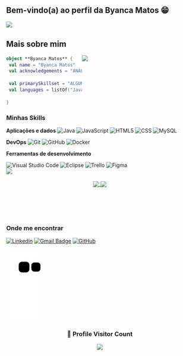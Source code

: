 ## Bem-vindo(a) ao perfil da Byanca Matos  😁
![](https://komarev.com/ghpvc/?username=iuricode&color=006bed)
 ## Mais sobre mim

<img align="right" width="300" src="https://i2.wp.com/allhtaccess.info/wp-content/uploads/2018/03/programming.gif?fit=1281%2C716&ssl=1" />

```kotlin
object **Byanca Matos** {
 val name = "Byanca Matos"
 val acknowledgements = "ANÁLISE E DESENVOLVIMENTO DE SISTEMAS"

 val primarySkillset = "ALGUMAS HABILIDADES"
 val languages = listOf("Java", "COBOL", "JavaScript", "PHP", "SQL", "HTML5", "CSS3")

}
```

<h3>Minhas Skills</h3>

**Aplicações e dados**
![Java](https://img.shields.io/badge/-Java-333333?style=flat&logo=Java&logoColor=007396)
![JavaScript](https://img.shields.io/badge/-JavaScript-333333?style=flat&logo=javascript)
![HTML5](https://img.shields.io/badge/-HTML5-333333?style=flat&logo=HTML5)
![CSS](https://img.shields.io/badge/-CSS-333333?style=flat&logo=CSS3&logoColor=1572B6)
![MySQL](https://img.shields.io/badge/-MySQL-333333?style=flat&logo=mysql)

**DevOps**
![Git](https://img.shields.io/badge/-Git-333333?style=flat&logo=git)
![GitHub](https://img.shields.io/badge/-GitHub-333333?style=flat&logo=github)
![Docker](https://img.shields.io/badge/-Docker-333333?style=flat&logo=docker)


**Ferramentas de desenvolvimento**

![Visual Studio Code](https://img.shields.io/badge/-Visual%20Studio%20Code-333333?style=flat&logo=visual-studio-code&logoColor=007ACC)
![Eclipse](https://img.shields.io/badge/-Eclipse-333333?style=flat&logo=eclipse-ide&logoColor=2C2255)
![Trello](https://img.shields.io/badge/-Trello-333333?style=flat&logo=trello&logoColor=007ACC)
![Figma](https://img.shields.io/badge/-Figma-333333?style=flat&logo=figma&logoColor=007ACC)
<br/>
<a href="https://github.com/ByancaMatos01">
  <img height="180em" src="https://github-readme-stats.vercel.app/api?username=ByancaMatos01&theme=dracula&show_icons=true" />
  <div  align="center" style="margin-bottom:100px">
<img width=55% align="center"  src="https://github-readme-streak-stats.herokuapp.com?user=ByancaMatos01&theme=radical&mode=weekly" />
<img width=40% align="center" src="https://github-readme-stats-git-main-ByancaMatos01.vercel.app/api/top-langs/?username=ByancaMatos01&show_icons=true&theme=radical&layout=compact" />
 </div>

</a>

<h3>Onde me encontrar</h3>

[![Linkedin](https://img.shields.io/badge/-byancaMatos-blue?style=flat-square&logo=Linkedin&logoColor=white&link=https://www.linkedin.com/in/byanca-matos-29204b1bb/)](https://www.linkedin.com/in/byanca-matos-29204b1bb/)
[![Gmail Badge](https://img.shields.io/badge/-byancathmatos@gmail.com-006bed?style=flat-square&logo=Gmail&logoColor=white&link=mailto:byancathmatos@gmail.com)](mailto:byancathmatos@gmail.com)
[![GitHub](https://img.shields.io/github/followers/iuricode?label=follow&style=social)](https://github.com/ByancaMatos01)

  ![Snake animation](https://github.com/ByancaMatos01/ByancaMatos01/blob/output/github-contribution-grid-snake.svg)


<div align=center>
  <h3><b>📍 Profile Visitor Count</b></h3>
</div>
    
<p align="center" >   
  <img src="https://profile-counter.glitch.me/ByancaMatos01/count.svg" />  
</p>
